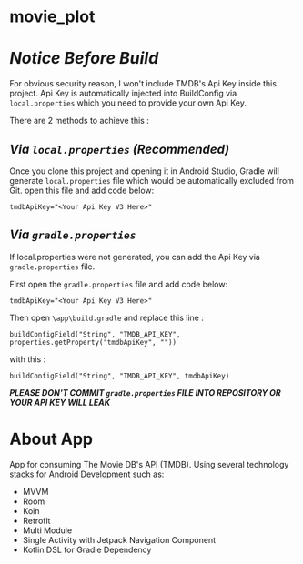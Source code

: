 # movie_plot

# ***Notice Before Build***

For obvious security reason, I won't include TMDB's Api Key inside this project. Api Key is automatically injected into BuildConfig via ```local.properties``` which you need to provide your own Api Key.

There are 2 methods to achieve this :

## ***Via ```local.properties``` (Recommended)***

Once you clone this project and opening it in Android Studio, Gradle will generate ```local.properties``` file which would be automatically excluded from Git. open this file and add code below:

```
tmdbApiKey="<Your Api Key V3 Here>"
```

## ***Via ```gradle.properties```***

If local.properties were not generated, you can add the Api Key via ```gradle.properties``` file. 

First open the ```gradle.properties``` file and add code below:

```
tmdbApiKey="<Your Api Key V3 Here>"
```

Then open ```\app\build.gradle``` and replace this line :
```
buildConfigField("String", "TMDB_API_KEY", properties.getProperty("tmdbApiKey", ""))
```
with this :
```
buildConfigField("String", "TMDB_API_KEY", tmdbApiKey)
```

***PLEASE DON'T COMMIT ```gradle.properties``` FILE INTO REPOSITORY OR YOUR API KEY WILL LEAK***

# About App

App for consuming The Movie DB's API (TMDB). Using several technology stacks for Android Development such as:

- MVVM
- Room
- Koin
- Retrofit
- Multi Module
- Single Activity with Jetpack Navigation Component
- Kotlin DSL for Gradle Dependency

